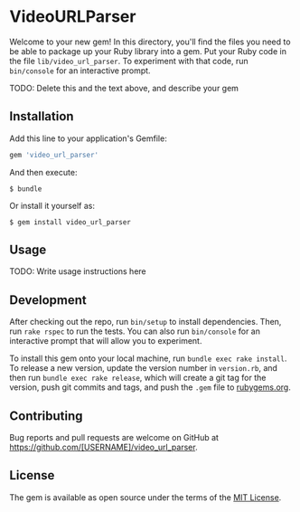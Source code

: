 # VideoURLParser

Welcome to your new gem! In this directory, you'll find the files you need to be able to package up your Ruby library into a gem. Put your Ruby code in the file `lib/video_url_parser`. To experiment with that code, run `bin/console` for an interactive prompt.

TODO: Delete this and the text above, and describe your gem

## Installation

Add this line to your application's Gemfile:

```ruby
gem 'video_url_parser'
```

And then execute:

    $ bundle

Or install it yourself as:

    $ gem install video_url_parser

## Usage

TODO: Write usage instructions here

## Development

After checking out the repo, run `bin/setup` to install dependencies. Then, run `rake rspec` to run the tests. You can also run `bin/console` for an interactive prompt that will allow you to experiment.

To install this gem onto your local machine, run `bundle exec rake install`. To release a new version, update the version number in `version.rb`, and then run `bundle exec rake release`, which will create a git tag for the version, push git commits and tags, and push the `.gem` file to [rubygems.org](https://rubygems.org).

## Contributing

Bug reports and pull requests are welcome on GitHub at https://github.com/[USERNAME]/video_url_parser.


## License

The gem is available as open source under the terms of the [MIT License](http://opensource.org/licenses/MIT).

